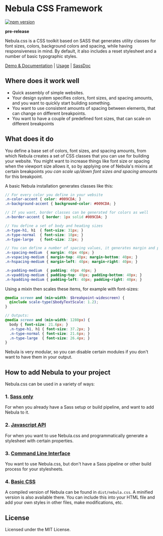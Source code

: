 # Nebula CSS Framework
[![npm version](https://badge.fury.io/js/nebula.css.svg)](http://badge.fury.io/js/nebula.css)

**pre-release**

Nebula.css is a CSS toolkit based on SASS that generates utility classes for font sizes, colors, background colors and spacing, while having responsiveness in mind. By default, it also includes a reset stylesheet and a number of basic typographic styles.

[Demo & Documentation](http://marcohamersma.github.io/nebula.css/) | [Usage](#how-to-add-nebula-to-your-project) | [SassDoc](http://marcohamersma.github.io/nebula.css/sassdoc)

## Where does it work well
- Quick assembly of simple websites.
- Your design system specifies colors, font sizes, and spacing amounts, and you want to quickly start building something.
- You want to use consistent amounts of spacing between elements, that can change on different breakpoints.
- You want to have a couple of predefined font sizes, that can scale on different breakpoints

## What does it do
You define a base set of colors, font sizes, and spacing amounts, from which Nebula creates a set of CSS classes that you can use for building your website. You might want to increase things like font size or spacing when the viewport size allows it, so by applying one of Nebula's mixins at certain breakpoints _you can scale up/down font sizes and spacing amounts_ for this breakpoint.

A basic Nebula installation generates classes like this:

```scss
// For every color you define in your website
.n-color-accent { color: #009CDA; }
.n-background-accent { background-color: #009CDA; }

// If you want, border classes can be generated for colors as well
.n-border-accent { border: 1px solid #009CDA; }

// You define a set of body and heading sizes
.n-type-h1, h1  { font-size: 31px; }
.n-type-normal  { font-size: 18px; }
.n-type-large   { font-size: 22px; }

// You can define a number of spacing values, it generates margin and padding classes
.n-spacing-medium  { margin: 40px 40px; }
.n-vspacing-medium { margin-top: 40px; margin-bottom: 40px; }
.n-hspacing-medium { margin-left: 40px; margin-right: 40px; }

.n-padding-medium  { padding: 40px 40px; }
.n-vpadding-medium { padding-top: 40px; padding-bottom: 40px; }
.n-hpadding-medium { padding-left: 40px; padding-right: 40px; }
```

Using a mixin then scales these items, for example with font-sizes:

```scss
@media screen and (min-width: $breakpoint-widescreen) {
  @include scale-type($bodyTextScale: 1.2);
}

// Outputs:
@media screen and (min-width: 1280px) {
  body { font-size: 21.6px; }
  .n-type-h1, h1 { font-size: 37.2px; }
  .n-type-normal { font-size: 21.6px; }
  .n-type-large  { font-size: 26.4px; }
}
```

Nebula is very modular, so you can disable certain modules if you don't want to have them in your output.

## How to add Nebula to your project
Nebula.css can be used in a variety of ways:

### 1. [Sass only](docs/sass.md)
For when you already have a Sass setup or build pipeline, and want to add Nebula to it.

### 2. [Javascript API](docs/api.md)
For when you want to use Nebula.css and programmatically generate a stylesheet with certain properties.

### 3. [Command Line Interface](docs/api.md#command-line-interface)
You want to use Nebula.css, but don't have a Sass pipeline or other build process for your stylesheets.

### 4. [Basic CSS](dist)
A compiled version of Nebula can be found in `dist/nebula.css`. A minified version is also available there. You can include this into your HTML file and add your own styles in other files, make modifications, etc.

## License
Licensed under the MIT License.
